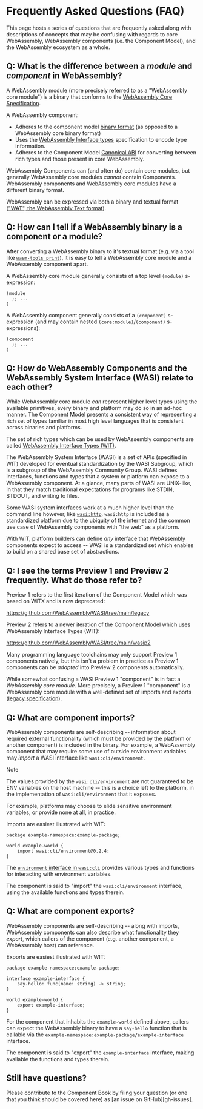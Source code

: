 # Frequently Asked Questions (FAQ)

This page hosts a series of questions that are frequently asked along with descriptions
of concepts that may be confusing with regards to core WebAssembly, WebAssembly components
(i.e. the Component Model), and the WebAssembly ecosystem as a whole.

## Q: What is the difference between a _module_ and _component_ in WebAssembly?

A WebAssembly module (more precisely referred to as a "WebAssembly core module") is a
binary that conforms to the [WebAssembly Core Specification][wasm-core-spec].

A WebAssembly component:
- Adheres to the component model [binary format][cm-binary-format] (as opposed to a WebAssembly core binary format)
- Uses the [WebAssembly Interface types][wit] specification to encode type information.
- Adheres to the Component Model [Canonical ABI][cabi] for converting between rich types and those present in core WebAssembly.

WebAssembly Components can (and often do) contain core modules, but generally WebAssembly core modules
*cannot* contain Components. WebAssembly components and WebAssembly core modules have a different binary format.

WebAssembly can be expressed via both a binary and textual format (["WAT", the WebAssembly Text format][wat]).

[wat]: https://webassembly.github.io/spec/core/text/index.html
[cabi]: https://github.com/WebAssembly/component-model/blob/main/design/mvp/CanonicalABI.md
[cm-binary-format]: https://github.com/WebAssembly/component-model/blob/main/design/mvp/Binary.md
[wasi-p1]: https://github.com/WebAssembly/WASI/blob/main/legacy/preview1/witx/wasi_snapshot_preview1.witx
[wasm-core-spec]: https://webassembly.github.io/spec/core/

## Q: How can I tell if a WebAssembly binary is a component or a module?

After converting a WebAssembly binary to it's textual format (e.g. via a tool like [`wasm-tools print`][wasm-tools-examples]),
it is easy to tell a WebAssembly core module and a WebAssembly component apart.

A WebAssembly core module generally consists of a top level `(module)` s-expression:
```wat
(module
  ;; ...
)
```

A WebAssembly component generally consists of a `(component)` s-expression (and may contain
nested `(core:module)`/`(component)` s-expressions):

```wat
(component
  ;; ...
)
```

[WASM-tools-examples]: https://github.com/bytecodealliance/wasm-tools?tab=readme-ov-file#examples

## Q: How do WebAssembly Components and the WebAssembly System Interface (WASI) relate to each other?

While WebAssembly core module *can* represent higher level types using the available primitives, every binary and platform
may do so in an ad-hoc manner. The Component Model presents a consistent way of representing a rich set of types familiar in
most high level languages that is consistent across binaries and platforms.

The set of rich types which can be used by WebAssembly components are called [WebAssembly Interface Types (WIT)][wit].

The WebAssembly System Interface (WASI) is a set of APIs (specified in WIT) developed for eventual standardization by the WASI
Subgroup, which is a subgroup of the WebAssembly Community Group. WASI defines interfaces, functions and types that
a system or platform can expose to a WebAssembly component. At a glance, many parts of WASI are UNIX-like,
in that they match traditional expectations for programs like STDIN, STDOUT, and writing to files.

Some WASI system interfaces work at a much higher level than the command line however, like
[`wasi:http`][wasi-http]. `wasi:http` is included as a standardized platform due to the ubiquity
of the internet and the common use case of WebAssembly components with "the web" as a platform.

With WIT, platform builders can define *any* interface that WebAssembly components
expect to access -- WASI is a standardized set which enables to build on a shared base set of abstractions.

[wit]: https://component-model.bytecodealliance.org/design/wit.html
[wasi-http]: https://github.com/WebAssembly/wasi-http

## Q: I see the terms Preview 1 and Preview 2 frequently. What do those refer to?

Preview 1 refers to the first iteration of the Component Model which was based on WITX and is now deprecated:

https://github.com/WebAssembly/WASI/tree/main/legacy

Preview 2 refers to a newer iteration of the Component Model which uses WebAssembly Interface Types (WIT):

https://github.com/WebAssembly/WASI/tree/main/wasip2

Many programming language toolchains may only support Preview 1 components natively, but this isn't a problem
in practice as Preview 1 components can be *adapted* into Preview 2 components automatically.

While somewhat confusing a WASI Preview 1 "component" is in fact a *WebAssembly core module*. More precisely, a
Preview 1 "component" is a WebAssembly core module with a well-defined set of imports and exports ([legacy specification][wasi-p1]).

## Q: What are component imports?

WebAssembly components are self-describing -- information about required external functionality (which must be provided by the platform or another component) is included in the binary.
For example, a WebAssembly component that may require some use of outside environment variables may *import* a WASI interface like `wasi:cli/environment`.

> [!NOTE]
> The values provided by the `wasi:cli/environment` are not guaranteed
> to be ENV variables on the host machine -- this is a choice left to the
> platform, in the implementation of `wasi:cli/environment` that it exposes.
>
> For example, platforms may choose to elide sensitive environment variables, or provide none at all, in practice.

Imports are easiest illustrated with WIT:

```wit
package example-namespace:example-package;

world example-world {
    import wasi:cli/environment@0.2.4;
}
```

The [`environment` interface in `wasi:cli`][wasi-cli-env] provides various types and functions for interacting with
environment variables.

The component is said to "import" the `wasi:cli/environment` interface, using the available functions and types therein.

[wasi-cli-env]: https://github.com/WebAssembly/wasi-cli/blob/main/wit/environment.wit

## Q: What are component exports?

WebAssembly components are self-describing -- along with imports, WebAssembly components can also describe what functionality
they *export*, which callers of the component (e.g. another component, a WebAssembly host) can reference.

Exports are easiest illustrated with WIT:

```wit
package example-namespace:example-package;

interface example-interface {
    say-hello: func(name: string) -> string;
}

world example-world {
    export example-interface;
}
```

For the component that inhabits the `example-world` defined above, callers can expect the WebAssembly binary to
have a `say-hello` function that is callable via the `example-namespace:example-package/example-interface` interface.

The component is said to "export" the `example-interface` interface, making available the functions and types therein.

## Still have questions?

Please contribute to the Component Book by filing your question (or one that you think should be covered here) as
[an issue on GitHub][gh-issues].

[gh-issues-new]: https://github.com/bytecodealliance/component-docs/issues/new

[!NOTE]: #
